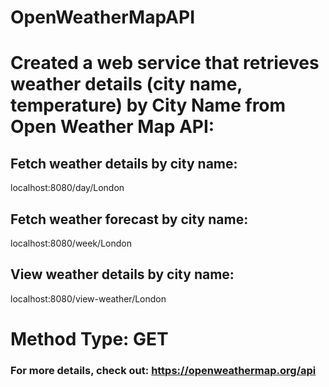 # OpenWeatherMapAPI

# Created a web service that retrieves weather details (city name, temperature) by City Name from Open Weather Map API:

## Fetch weather details by city name:
localhost:8080/day/London

## Fetch weather forecast by city name:
localhost:8080/week/London

## View weather details by city name:
localhost:8080/view-weather/London

# Method Type: GET

### For more details, check out: https://openweathermap.org/api